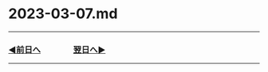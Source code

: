 # 2023-03-07.md
---
### [◀️前日へ](https://github.com/yuasys/chatty-journal/blob/main/2023/03/2023-03-06.md)&emsp;&emsp;&emsp;&emsp;[翌日へ▶️](https://github.com/yuasys/chatty-journal/blob/main/2023/03/2023-03-08.md)

---

